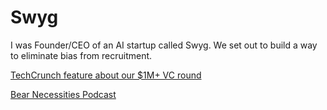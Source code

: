 # Swyg
I was Founder/CEO of an AI startup called Swyg. We set out to build a way to eliminate bias from recruitment.

[TechCrunch feature about our $1M+ VC round](https://techcrunch.com)

[Bear Necessities Podcast](https://the-bear-necessities-of-entrepreneuership.simplecast.com/episodes/taking-bias-out-of-the-recruiting-process-and-scaling-new-markets-with-vincent-lonij-ceo-of-swyg-X9NrpaEQ)
